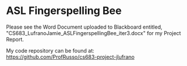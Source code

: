 # ASL Fingerspelling Bee

Please see the Word Document uploaded to Blackboard entitled,
"CS683_LufranoJamie_ASLFingerspellingBee_iter3.docx" for my Project
Report.

My code repository can be found at:  
https://github.com/ProfRusso/cs683-project-jlufrano



